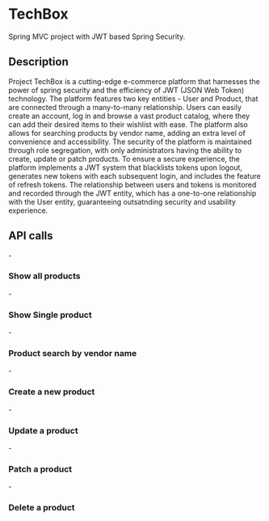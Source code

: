 # TechBox
Spring MVC project with JWT based Spring Security. 
<h2> Description 

</h2>
Project TechBox is a cutting-edge e-commerce platform that harnesses the power of spring security and the efficiency of JWT (JSON Web Token) technology. The platform features two key entities - User and Product, that are connected through a many-to-many relationship. Users can easily create an account, log in and browse a vast product catalog, where they can add their desired items to their wishlist with ease. The platform also allows for searching products by vendor name, adding an extra level of convenience and accessibility. The security of the platform is maintained through role segregation, with only administrators having the ability to create, update or patch products. To ensure a secure experience, the platform implements a JWT system that blacklists tokens upon logout, generates new tokens with each subsequent login, and includes the feature of refresh tokens. The relationship between users and tokens is monitored and recorded through the JWT entity, which has a one-to-one relationship with the User entity, guaranteeing outsatnding security and usability experience.

<h2>
API calls
  </h2> 
  -<h3>Show all products</h3>
- <h3>Show Single product</h3>
- <h3>Product search by vendor name</h3>
- <h3>Create a new product</h3>
- <h3>Update a product</h3>
- <h3>Patch a product</h3>
- <h3>Delete a product</h3>
